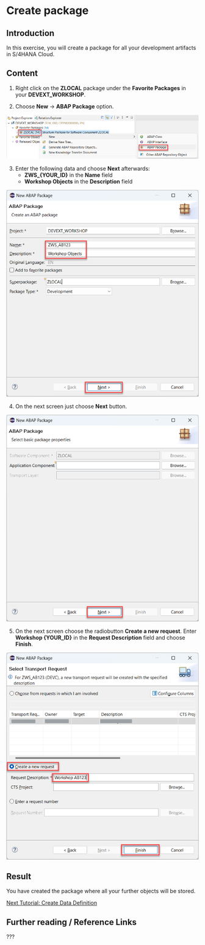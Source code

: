 # Create package

## Introduction 

In this exercise, you will create a package for all your development artifacts in S/4HANA Cloud. 

## Content

1. Right click on the **ZLOCAL** package under the **Favorite Packages** in your **DEVEXT_WORKSHOP**.

2. Choose **New** &rarr; **ABAP Package** option.

  ![Alt text](img/0080-new-abap-package.png)

3. Enter the following data and choose **Next** afterwards:
   - **ZWS_{YOUR_ID}** in the **Name** field
   - **Workshop Objects** in the **Description** field

  ![Alt text](img/0090-abap-package-data.png) 

4. On the next screen just choose **Next** button.

  ![Alt text](img/0100-skip-app-component.png) 

5. On the next screen choose the radiobutton **Create a new request**. Enter **Workshop {YOUR_ID}** in the **Request Description** field and choose **Finish**.

  ![Alt text](img/0110-transport-for-package.png)

## Result

You have created the package where all your further objects will be stored.

[Next Tutorial: Create Data Definition](./data-definitions.md)

## Further reading / Reference Links

???
